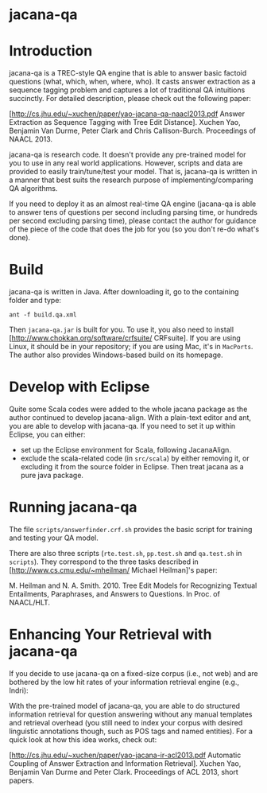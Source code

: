 # jacana-qa

Introduction
============

jacana-qa is a TREC-style QA engine that is able to answer basic factoid questions (what, which, when, where, who). It casts answer extraction as a sequence tagging problem and captures a lot of traditional QA intuitions succinctly. For detailed description, please check out the following paper:

[http://cs.jhu.edu/~xuchen/paper/yao-jacana-qa-naacl2013.pdf Answer Extraction as Sequence Tagging with Tree Edit Distance].
Xuchen Yao, Benjamin Van Durme, Peter Clark and Chris Callison-Burch.
Proceedings of NAACL 2013.

jacana-qa is research code. It doesn't provide any pre-trained model for you to use in any real world applications. However, scripts and data are provided to easily train/tune/test your model. That is, jacana-qa is written in a manner that best suits the research purpose of implementing/comparing QA algorithms.

If you need to deploy it as an almost real-time QA engine (jacana-qa is able to answer tens of questions per second including parsing time, or hundreds per second excluding parsing time), please contact the author for guidance of the piece of the code that does the job for you (so you don't re-do what's done).


Build
=====

jacana-qa is written in Java. After downloading it, go to the containing folder and type:

`ant -f build.qa.xml`

Then `jacana-qa.jar` is built for you. To use it, you also need to install [http://www.chokkan.org/software/crfsuite/  CRFsuite]. If you are using Linux, it should be in your repository; if you are using Mac, it's in `MacPorts`. The author also provides Windows-based build on its homepage.

Develop with Eclipse
====================

Quite some Scala codes were added to the whole jacana package as the author continued to develop jacana-align. With a plain-text editor and ant, you are able to develop with jacana-qa. If you need to set it up within Eclipse, you can either:

  * set up the Eclipse environment for Scala, following JacanaAlign.
  * exclude the scala-related code (in `src/scala`) by either removing it, or excluding it from the source folder in Eclipse. Then treat jacana as a pure java package.

Running jacana-qa
=================

The file `scripts/answerfinder.crf.sh` provides the basic script for training and testing your QA model.

There are also three scripts (`rte.test.sh`, `pp.test.sh` and `qa.test.sh` in `scripts`). They correspond to the three tasks described in [http://www.cs.cmu.edu/~mheilman/ Michael Heilman]'s paper:

M. Heilman and N. A. Smith. 2010. Tree Edit Models for Recognizing Textual Entailments, Paraphrases, and Answers to Questions. In Proc. of NAACL/HLT.

Enhancing Your Retrieval with jacana-qa
=======================================

If you decide to use jacana-qa on a fixed-size corpus (i.e., not web) and are bothered by the low hit rates of your information retrieval engine (e.g., Indri):

With the pre-trained model of jacana-qa, you are able to do structured information retrieval for question answering without any manual templates and retrieval overhead (you still need to index your corpus with desired linguistic annotations though, such as POS tags and named entities). For a quick look at how this idea works, check out:

[http://cs.jhu.edu/~xuchen/paper/yao-jacana-ir-acl2013.pdf Automatic Coupling of Answer Extraction and Information Retrieval].
Xuchen Yao, Benjamin Van Durme and Peter Clark.
Proceedings of ACL 2013, short papers. 

